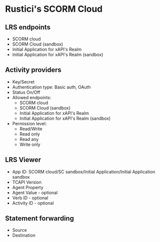 Rustici's SCORM Cloud
====

## LRS endpoints

- SCORM cloud
- SCORM Cloud (sandbox)
- Initial Application for xAPI's Realm
- Initial Application for xAPI's Realm (sandbox)

## Activity providers

- Key/Secret
- Authentication type: Basic auth, OAuth
- Status On/Off
- Allowed endpoints:
  - SCORM cloud
  - SCORM Cloud (sandbox)
  - Initial Application for xAPI's Realm
  - Initial Application for xAPI's Realm (sandbox)
- Permission level:
  - Read/Write
  - Read only
  - Read any
  - Write only

## LRS Viewer

- App ID: SCORM cloud/SC sandbox/Initial Application/Initial Application sandbox
- TCAPI Version
- Agent Property
- Agent Value - optional
- Verb ID - optional
- Activity ID - optional

## Statement forwarding

- Source
- Destination


